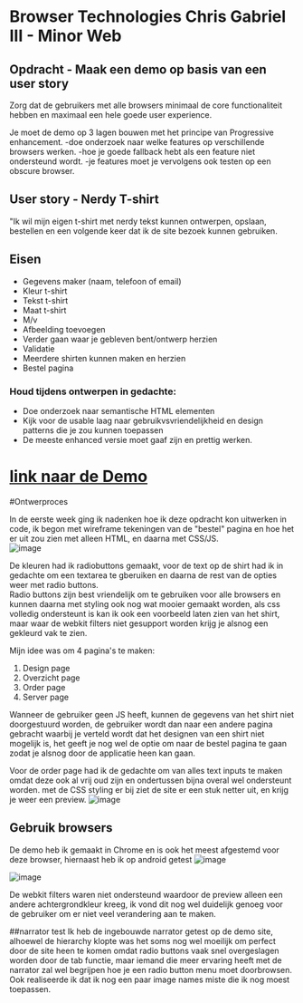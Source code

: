 # Browser Technologies Chris Gabriel III - Minor Web


## Opdracht - Maak een demo op basis van een user story
Zorg dat de gebruikers met alle browsers minimaal de core functionaliteit hebben en maximaal een hele goede user experience.

Je moet de demo op 3 lagen bouwen met het principe van Progressive enhancement.
-doe onderzoek naar welke features op verschillende browsers werken.
-hoe je goede fallback hebt als een feature niet ondersteund wordt.
-je features moet je vervolgens ook testen op een obscure browser.

## User story - Nerdy T-shirt
"Ik wil mijn eigen t-shirt met nerdy tekst kunnen ontwerpen, opslaan, bestellen en een volgende keer dat ik de site bezoek kunnen gebruiken.

## Eisen
- Gegevens maker (naam, telefoon of email)
- Kleur t-shirt
- Tekst t-shirt
- Maat t-shirt
- M/v
- Afbeelding toevoegen
- Verder gaan waar je gebleven bent/ontwerp herzien
- Validatie
- Meerdere shirten kunnen maken en herzien
- Bestel pagina


### Houd tijdens ontwerpen in gedachte:
- Doe onderzoek naar semantische HTML elementen
- Kijk voor de usable laag naar gebruikvsvriendelijkheid en design patterns die je zou kunnen toepassen
- De meeste enhanced versie moet gaaf zijn en prettig werken.

# [link naar de Demo](https://chrisvanhva.github.io/browser-technologies/)

#Ontwerproces

In de eerste week ging ik nadenken hoe ik deze opdracht kon uitwerken in code, ik begon met wireframe tekeningen van de "bestel" pagina en hoe het er uit zou zien met alleen HTML, en daarna met CSS/JS.  
![image](https://github.com/ChrisvanHvA/browser-technologies/assets/90341211/603a95bb-16f7-48ba-810d-afc996960201)

De kleuren had ik radiobuttons gemaakt, voor de text op de shirt had ik in gedachte om een textarea te gberuiken en daarna de rest van de opties weer met radio buttons.  
Radio buttons zijn best vriendelijk om te gebruiken voor alle browsers en kunnen daarna met styling ook nog wat mooier gemaakt worden, als css volledig ondersteunt is kan ik ook een voorbeeld laten zien van het shirt, maar waar de webkit filters niet gesupport worden krijg je alsnog een gekleurd vak te zien.

Mijn idee was om 4 pagina's te maken:
1. Design page
2. Overzicht page
3. Order page
4. Server page

Wanneer de gebruiker geen JS heeft, kunnen de gegevens van het shirt niet doorgestuurd worden, de gebruiker wordt dan naar een andere pagina gebracht waarbij je verteld wordt dat het designen van een shirt niet mogelijk is, het geeft je nog wel de optie om naar de bestel pagina te gaan zodat je alsnog door de applicatie heen kan gaan.

Voor de order page had ik de gedachte om van alles text inputs te maken omdat deze ook al vrij oud zijn en ondertussen bijna overal wel ondersteunt worden.
met de CSS styling er bij ziet de site er een stuk netter uit, en krijg je weer een preview.
![image](https://github.com/ChrisvanHvA/browser-technologies/assets/90341211/0bd07a40-4665-4889-909a-cf835a4650c6)

## Gebruik browsers
De demo heb ik gemaakt in Chrome en is ook het meest afgestemd voor deze browser, hiernaast heb ik op android getest
![image](https://github.com/ChrisvanHvA/browser-technologies/assets/90341211/43d73998-0e27-48da-8ecc-28896fdf941c)

![image](https://github.com/ChrisvanHvA/browser-technologies/assets/90341211/987d4ac1-3c20-4ec8-8f1d-f0308def289f)

De webkit filters waren niet ondersteund waardoor de preview alleen een andere achtergrondkleur kreeg, ik vond dit nog wel duidelijk genoeg voor de gebruiker om er niet veel verandering aan te maken.

##narrator test 
Ik heb de ingebouwde narrator getest op de demo site, alhoewel de hierarchy klopte was het soms nog wel moeilijk om perfect door de site heen te komen omdat radio buttons vaak snel overgeslagen worden door de tab functie, maar iemand die meer ervaring heeft met de narrator zal wel begrijpen hoe je een radio button menu moet doorbrowsen. 
Ook realiseerde ik dat ik nog een paar image names miste die ik nog moest toepassen.


